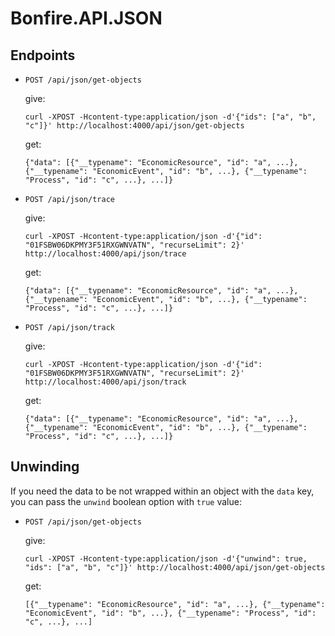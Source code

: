 # Bonfire.API.JSON

## Endpoints
* `POST /api/json/get-objects`

   give:
   ```
   curl -XPOST -Hcontent-type:application/json -d'{"ids": ["a", "b", "c"]}' http://localhost:4000/api/json/get-objects
   ```
   get:
   ```
   {"data": [{"__typename": "EconomicResource", "id": "a", ...}, {"__typename": "EconomicEvent", "id": "b", ...}, {"__typename": "Process", "id": "c", ...}, ...]}
   ```

* `POST /api/json/trace`

   give:
   ```
   curl -XPOST -Hcontent-type:application/json -d'{"id": "01FSBW06DKPMY3F51RXGWNVATN", "recurseLimit": 2}' http://localhost:4000/api/json/trace
   ```
   get:
   ```
   {"data": [{"__typename": "EconomicResource", "id": "a", ...}, {"__typename": "EconomicEvent", "id": "b", ...}, {"__typename": "Process", "id": "c", ...}, ...]}
   ```

* `POST /api/json/track`

   give:
   ```
   curl -XPOST -Hcontent-type:application/json -d'{"id": "01FSBW06DKPMY3F51RXGWNVATN", "recurseLimit": 2}' http://localhost:4000/api/json/track
   ```
   get:
   ```
   {"data": [{"__typename": "EconomicResource", "id": "a", ...}, {"__typename": "EconomicEvent", "id": "b", ...}, {"__typename": "Process", "id": "c", ...}, ...]}
   ```

## Unwinding

If you need the data to be not wrapped within an object with the `data`
key, you can pass the `unwind` boolean option with `true` value:

* `POST /api/json/get-objects`

   give:
   ```
   curl -XPOST -Hcontent-type:application/json -d'{"unwind": true, "ids": ["a", "b", "c"]}' http://localhost:4000/api/json/get-objects
   ```
   get:
   ```
   [{"__typename": "EconomicResource", "id": "a", ...}, {"__typename": "EconomicEvent", "id": "b", ...}, {"__typename": "Process", "id": "c", ...}, ...]
   ```
